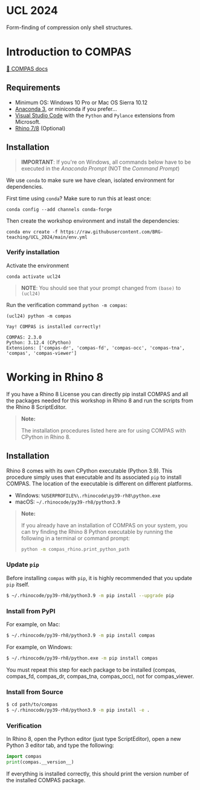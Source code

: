 # UCL 2024
Form-finding of compression only shell structures.

# Introduction to COMPAS

[📃 COMPAS docs](https://compas.dev)

## Requirements

* Minimum OS: Windows 10 Pro or Mac OS Sierra 10.12
* [Anaconda 3](https://www.anaconda.com/distribution/), or miniconda if you prefer...
* [Visual Studio Code](https://code.visualstudio.com/) with the `Python` and `Pylance` extensions from Microsoft.
* [Rhino 7/8](https://www.rhino3d.com/download) (Optional)

## Installation

> **IMPORTANT**: If you're on Windows, all commands below have to be executed in the *Anaconda Prompt* (NOT the *Command Prompt*)

We use `conda` to make sure we have clean, isolated environment for dependencies.

First time using <code>conda</code>? Make sure to run this at least once:

    conda config --add channels conda-forge

Then create the workshop environment and install the dependencies:

    conda env create -f https://raw.githubusercontent.com/BRG-teaching/UCL_2024/main/env.yml

### Verify installation

Activate the environment

    conda activate ucl24

> **NOTE**: You should see that your prompt changed from `(base)` to `(ucl24)`

Run the verification command `python -m compas`:

    (ucl24) python -m compas

    Yay! COMPAS is installed correctly!

    COMPAS: 2.3.0
    Python: 3.12.4 (CPython)
    Extensions: ['compas-dr', 'compas-fd', 'compas-occ', 'compas-tna', 'compas', 'compas-viewer']

# Working in Rhino 8
If you have a Rhino 8 License you can directly pip install COMPAS and all the packages needed for this workshop in Rhino 8 and run the scripts from the Rhino 8 ScriptEditor.

> **Note:**
> 
> The installation procedures listed here are for using COMPAS with CPython in Rhino 8.


## Installation

Rhino 8 comes with its own CPython executable (Python 3.9). This procedure simply uses that executable and its associated `pip` to install COMPAS. The location of the executable is different on different platforms.

* Windows: `%USERPROFILE%\.rhinocode\py39-rh8\python.exe`
* macOS: `~/.rhinocode/py39-rh8/python3.9`

> **Note:**
> 
> If you already have an installation of COMPAS on your system, you can try finding the Rhino 8 Python executable by running the following in a terminal or command prompt:
> 
> ```bash
> python -m compas_rhino.print_python_path
> ```

### Update `pip`

Before installing `compas` with `pip`, it is highly recommended that you update `pip` itself.

```bash
$ ~/.rhinocode/py39-rh8/python3.9 -m pip install --upgrade pip
```

### Install from PyPI

For example, on Mac:

```bash
$ ~/.rhinocode/py39-rh8/python3.9 -m pip install compas
```

For example, on Windows:

```bash
$ ~/.rhinocode/py39-rh8/python.exe -m pip install compas
```
You must repeat this step for each package to be installed (compas, compas_fd, compas_dr, compas_tna, compas_occ), not for compas_viewer. 

### Install from Source

```bash
$ cd path/to/compas
$ ~/.rhinocode/py39-rh8/python3.9 -m pip install -e .
```

### Verification

In Rhino 8, open the Python editor (just type ScriptEditor), open a new Python 3 editor tab, and type the following:

```python
import compas
print(compas.__version__)
```

If everything is installed correctly, this should print the version number of the installed COMPAS package.


